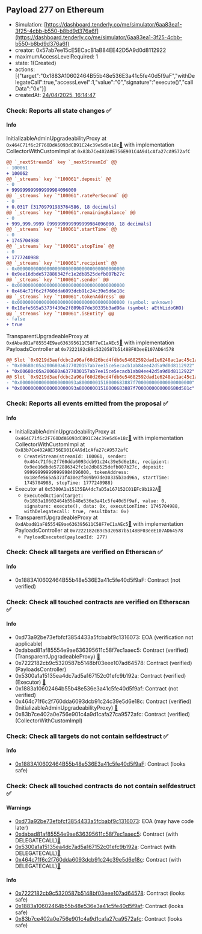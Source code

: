 ## Payload 277 on Ethereum

- Simulation: [https://dashboard.tenderly.co/me/simulator/6aa83ea1-3f25-4cbb-b550-b8bd9d376a6f](https://dashboard.tenderly.co/me/simulator/6aa83ea1-3f25-4cbb-b550-b8bd9d376a6f)
- creator: 0x57ab7ee15cE5ECacB1aB84EE42D5A9d0d8112922
- maximumAccessLevelRequired: 1
- state: 1(Created)
- actions: [{"target":"0x1883A10602464B55b48e536E3a41c5fe40d5f9aF","withDelegateCall":true,"accessLevel":1,"value":"0","signature":"execute()","callData":"0x"}]
- createdAt: [24/04/2025, 16:14:47](https://etherscan.io/tx/0xbfa963de40efa0dbae16a1085f22376713fac588a33fa52972365541d3e917e0)

### Check: Reports all state changes :white_check_mark:

#### Info


InitializableAdminUpgradeabilityProxy at `0x464C71f6c2F760DdA6093dCB91C24c39e5d6e18c`[:ghost:](https://github.com/bgd-labs/aave-address-book "AaveV2Ethereum.COLLECTOR, AaveV2EthereumAMM.COLLECTOR, AaveV2EthereumArc.COLLECTOR, AaveV3Ethereum.COLLECTOR, AaveV3EthereumEtherFi.COLLECTOR, AaveV3EthereumLido.COLLECTOR") with implementation CollectorWithCustomImpl at `0x83b7Ce402A0E756E901C4A9d1cAfa27cA9572afC`
```diff
@@ `_nextStreamId` key `_nextStreamId` @@
- 100061
+ 100062
@@ `_streams` key `"100061".deposit` @@
- 0
+ 999999999999999984096000
@@ `_streams` key `"100061".ratePerSecond` @@
- 0
+ 0.0317 [31709791983764586, 18 decimals]
@@ `_streams` key `"100061".remainingBalance` @@
- 0
+ 999,999.9999 [999999999999999984096000, 18 decimals]
@@ `_streams` key `"100061".startTime` @@
- 0
+ 1745704988
@@ `_streams` key `"100061".stopTime` @@
- 0
+ 1777240988
@@ `_streams` key `"100061".recipient` @@
- 0x0000000000000000000000000000000000000000
+ 0x9ee16dbde572886342fc1e2db8525defb007b27c
@@ `_streams` key `"100061".sender` @@
- 0x0000000000000000000000000000000000000000
+ 0x464c71f6c2f760dda6093dcb91c24c39e5d6e18c
@@ `_streams` key `"100061".tokenAddress` @@
- 0x0000000000000000000000000000000000000000 (symbol: unknown)
+ 0x18efe565a5373f430e2f809b97de30335b3ad96a (symbol: aEthLidoGHO)
@@ `_streams` key `"100061".isEntity` @@
- false
+ true
```

TransparentUpgradeableProxy at `0xdAbad81aF85554E9ae636395611C58F7eC1aAEc5`[:ghost:](https://github.com/bgd-labs/aave-address-book "GovernanceV3Ethereum.PAYLOADS_CONTROLLER") with implementation PayloadsController at `0x7222182cB9c5320587b5148BF03eeE107AD64578`
```diff
@@ Slot `0x9219d3aefdcbc2a96af60d26bcd4fdb6e54682592dad1e6248ac1ac45c1a1aff` @@
- "0x00680c05a200680a6377020157ab7ee15ce5ecacb1ab84ee42d5a9d0d8112922"
+ "0x00680c05a200680a6377030157ab7ee15ce5ecacb1ab84ee42d5a9d0d8112922"
@@ Slot `0x9219d3aefdcbc2a96af60d26bcd4fdb6e54682592dad1e6248ac1ac45c1a1b00` @@
- "0x000000000000000000093a80000001518000683887f700000000000000000000"
+ "0x000000000000000000093a80000001518000683887f7000000000000680d581c"
```


### Check: Reports all events emitted from the proposal :white_check_mark:

#### Info

- InitializableAdminUpgradeabilityProxy at `0x464C71f6c2F760DdA6093dCB91C24c39e5d6e18c`[:ghost:](https://github.com/bgd-labs/aave-address-book "AaveV2Ethereum.COLLECTOR, AaveV2EthereumAMM.COLLECTOR, AaveV2EthereumArc.COLLECTOR, AaveV3Ethereum.COLLECTOR, AaveV3EthereumEtherFi.COLLECTOR, AaveV3EthereumLido.COLLECTOR") with implementation CollectorWithCustomImpl at `0x83b7Ce402A0E756E901C4A9d1cAfa27cA9572afC`
  - `CreateStream(streamId: 100061, sender: 0x464c71f6c2f760dda6093dcb91c24c39e5d6e18c, recipient: 0x9ee16dbde572886342fc1e2db8525defb007b27c, deposit: 999999999999999984096000, tokenAddress: 0x18efe565a5373f430e2f809b97de30335b3ad96a, startTime: 1745704988, stopTime: 1777240988)`
- Executor at `0x5300A1a15135EA4dc7aD5a167152C01EFc9b192A`[:ghost:](https://github.com/bgd-labs/aave-address-book "AaveV2Ethereum.POOL_ADMIN, AaveV2EthereumAMM.POOL_ADMIN, AaveV3Ethereum.ACL_ADMIN, AaveV3EthereumEtherFi.ACL_ADMIN, AaveV3EthereumLido.ACL_ADMIN, GovernanceV3Ethereum.EXECUTOR_LVL_1")
  - `ExecutedAction(target: 0x1883a10602464b55b48e536e3a41c5fe40d5f9af, value: 0, signature: execute(), data: 0x, executionTime: 1745704988, withDelegatecall: true, resultData: 0x)`
- TransparentUpgradeableProxy at `0xdAbad81aF85554E9ae636395611C58F7eC1aAEc5`[:ghost:](https://github.com/bgd-labs/aave-address-book "GovernanceV3Ethereum.PAYLOADS_CONTROLLER") with implementation PayloadsController at `0x7222182cB9c5320587b5148BF03eeE107AD64578`
  - `PayloadExecuted(payloadId: 277)`

### Check: Check all targets are verified on Etherscan :white_check_mark:

#### Info

- 0x1883A10602464B55b48e536E3a41c5fe40d5f9aF: Contract (not verified) 

### Check: Check all touched contracts are verified on Etherscan :white_check_mark:

#### Info

- 0xd73a92be73efbfcf3854433a5fcbabf9c1316073: EOA (verification not applicable)
- 0xdabad81af85554e9ae636395611c58f7ec1aaec5: Contract (verified) (TransparentUpgradeableProxy) [:ghost:](https://github.com/bgd-labs/aave-address-book "GovernanceV3Ethereum.PAYLOADS_CONTROLLER")
- 0x7222182cb9c5320587b5148bf03eee107ad64578: Contract (verified) (PayloadsController) 
- 0x5300a1a15135ea4dc7ad5a167152c01efc9b192a: Contract (verified) (Executor) [:ghost:](https://github.com/bgd-labs/aave-address-book "AaveV2Ethereum.POOL_ADMIN, AaveV2EthereumAMM.POOL_ADMIN, AaveV3Ethereum.ACL_ADMIN, AaveV3EthereumEtherFi.ACL_ADMIN, AaveV3EthereumLido.ACL_ADMIN, GovernanceV3Ethereum.EXECUTOR_LVL_1")
- 0x1883a10602464b55b48e536e3a41c5fe40d5f9af: Contract (not verified) 
- 0x464c71f6c2f760dda6093dcb91c24c39e5d6e18c: Contract (verified) (InitializableAdminUpgradeabilityProxy) [:ghost:](https://github.com/bgd-labs/aave-address-book "AaveV2Ethereum.COLLECTOR, AaveV2EthereumAMM.COLLECTOR, AaveV2EthereumArc.COLLECTOR, AaveV3Ethereum.COLLECTOR, AaveV3EthereumEtherFi.COLLECTOR, AaveV3EthereumLido.COLLECTOR")
- 0x83b7ce402a0e756e901c4a9d1cafa27ca9572afc: Contract (verified) (CollectorWithCustomImpl) 

### Check: Check all targets do not contain selfdestruct :white_check_mark:

#### Info

- [0x1883A10602464B55b48e536E3a41c5fe40d5f9aF](https://etherscan.io/address/0x1883A10602464B55b48e536E3a41c5fe40d5f9aF): Contract (looks safe)

### Check: Check all touched contracts do not contain selfdestruct :white_check_mark:

#### Warnings

- [0xd73a92be73efbfcf3854433a5fcbabf9c1316073](https://etherscan.io/address/0xd73a92be73efbfcf3854433a5fcbabf9c1316073): EOA (may have code later)
- [0xdabad81af85554e9ae636395611c58f7ec1aaec5](https://etherscan.io/address/0xdabad81af85554e9ae636395611c58f7ec1aaec5): Contract (with DELEGATECALL)[:ghost:](https://github.com/bgd-labs/aave-address-book "GovernanceV3Ethereum.PAYLOADS_CONTROLLER")
- [0x5300a1a15135ea4dc7ad5a167152c01efc9b192a](https://etherscan.io/address/0x5300a1a15135ea4dc7ad5a167152c01efc9b192a): Contract (with DELEGATECALL)[:ghost:](https://github.com/bgd-labs/aave-address-book "AaveV2Ethereum.POOL_ADMIN, AaveV2EthereumAMM.POOL_ADMIN, AaveV3Ethereum.ACL_ADMIN, AaveV3EthereumEtherFi.ACL_ADMIN, AaveV3EthereumLido.ACL_ADMIN, GovernanceV3Ethereum.EXECUTOR_LVL_1")
- [0x464c71f6c2f760dda6093dcb91c24c39e5d6e18c](https://etherscan.io/address/0x464c71f6c2f760dda6093dcb91c24c39e5d6e18c): Contract (with DELEGATECALL)[:ghost:](https://github.com/bgd-labs/aave-address-book "AaveV2Ethereum.COLLECTOR, AaveV2EthereumAMM.COLLECTOR, AaveV2EthereumArc.COLLECTOR, AaveV3Ethereum.COLLECTOR, AaveV3EthereumEtherFi.COLLECTOR, AaveV3EthereumLido.COLLECTOR")

#### Info

- [0x7222182cb9c5320587b5148bf03eee107ad64578](https://etherscan.io/address/0x7222182cb9c5320587b5148bf03eee107ad64578): Contract (looks safe)
- [0x1883a10602464b55b48e536e3a41c5fe40d5f9af](https://etherscan.io/address/0x1883a10602464b55b48e536e3a41c5fe40d5f9af): Contract (looks safe)
- [0x83b7ce402a0e756e901c4a9d1cafa27ca9572afc](https://etherscan.io/address/0x83b7ce402a0e756e901c4a9d1cafa27ca9572afc): Contract (looks safe)

